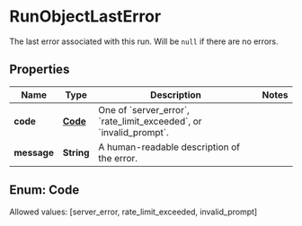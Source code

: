 

# RunObjectLastError

The last error associated with this run. Will be `null` if there are no errors.

## Properties

Name | Type | Description | Notes
------------ | ------------- | ------------- | -------------
**code** | [**Code**](#Code) | One of &#x60;server_error&#x60;, &#x60;rate_limit_exceeded&#x60;, or &#x60;invalid_prompt&#x60;. | 
**message** | **String** | A human-readable description of the error. | 


## Enum: Code
Allowed values: [server_error, rate_limit_exceeded, invalid_prompt]




